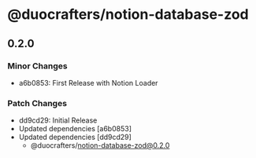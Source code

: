 # @duocrafters/notion-database-zod

## 0.2.0

### Minor Changes

- a6b0853: First Release with Notion Loader

### Patch Changes

- dd9cd29: Initial Release
- Updated dependencies [a6b0853]
- Updated dependencies [dd9cd29]
  - @duocrafters/notion-database-zod@0.2.0
